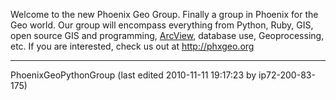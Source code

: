 Welcome to the new Phoenix Geo Group. Finally a group in Phoenix for the Geo world. Our group will encompass everything from Python, Ruby, GIS, open source GIS and programming, [ArcView](/moin/ArcView), database use, Geoprocessing, etc. If you are interested, check us out at <http://phxgeo.org> 

---

PhoenixGeoPythonGroup (last edited 2010-11-11 19:17:23 by ip72-200-83-175)
